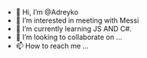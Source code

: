 - 👋 Hi, I’m @Adreyko
- 👀 I’m interested in meeting with Messi 
- 🌱 I’m currently learning JS AND C#.
- 💞️ I’m looking to collaborate on ...
- 📫 How to reach me ...

<!---
Adreyko/Adreyko is a ✨ special ✨ repository because its `README.md` (this file) appears on your GitHub profile.
You can click the Preview link to take a look at your changes.
--->

